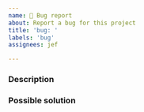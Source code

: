 ```yaml
---
name: 🐛 Bug report
about: Report a bug for this project
title: 'bug: '
labels: 'bug'
assignees: jef

---
```


### Description

<!-- Describe the feature here. -->

### Possible solution

<!-- Describe the possible solution here. -->
